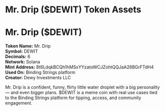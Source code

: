 # Mr. Drip ($DEWIT) Token Assets

# Mr. Drip ($DEWIT)

**Token Name:** Mr. Drip  
**Symbol:** DEWIT  
**Decimals:** 6  
**Network:** Solana  
**Mint Address:** 8t6LdqkBCQh1hMSxYYzatoWCJZohtQQJaA26BGrFTdH4  
**Used On:** Binding Strings platform  
**Creator:** Dewy Investments LLC

Mr. Drip is a confident, funny, flirty little water droplet with a big personality — and even bigger plans. $DEWIT is a meme coin with real use cases tied to the Binding Strings platform for tipping, access, and community engagement.

